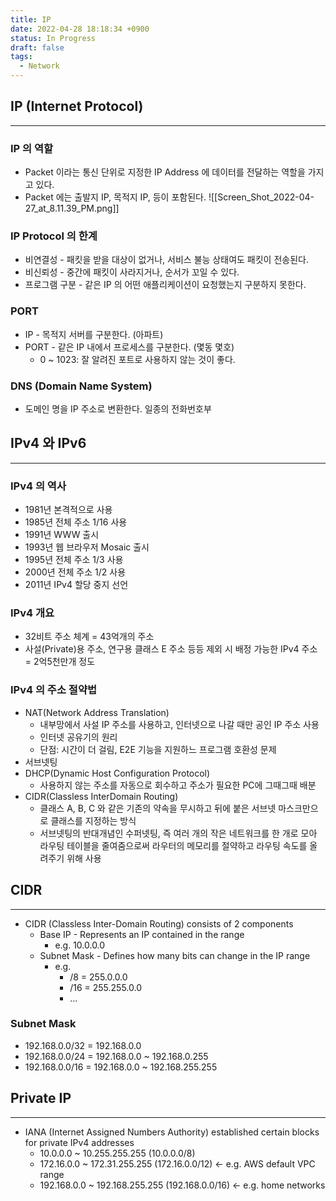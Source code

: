```yaml
---
title: IP
date: 2022-04-28 18:18:34 +0900
status: In Progress
draft: false
tags:
  - Network
---
```

## IP (Internet Protocol)
---
### IP 의 역할
- Packet 이라는 통신 단위로 지정한 IP Address 에 데이터를 전달하는 역할을 가지고 있다.
- Packet 에는 출발지 IP, 목적지 IP, 등이 포함된다.
![[Screen_Shot_2022-04-27_at_8.11.39_PM.png]]    
### IP Protocol 의 한계
- 비연결성 - 패킷을 받을 대상이 없거나, 서비스 불능 상태여도 패킷이 전송된다.
- 비신뢰성 - 중간에 패킷이 사라지거나, 순서가 꼬일 수 있다.
- 프로그램 구분 - 같은 IP 의 어떤 애플리케이션이 요청했는지 구분하지 못한다.

### PORT
- IP - 목적지 서버를 구분한다. (아파트)
- PORT - 같은 IP 내에서 프로세스를 구분한다. (몇동 몇호)
    - 0 ~ 1023: 잘 알려진 포트로 사용하지 않는 것이 좋다.

### DNS (Domain Name System)
- 도메인 명을 IP 주소로 변환한다. 일종의 전화번호부

## IPv4 와 IPv6
---
### IPv4 의 역사
- 1981년 본격적으로 사용
- 1985년 전체 주소 1/16 사용
- 1991년 WWW 출시
- 1993년 웹 브라우저 Mosaic 출시
- 1995년 전체 주소 1/3 사용
- 2000년 전체 주소 1/2 사용
- 2011년 IPv4 할당 중지 선언

### IPv4 개요
- 32비트 주소 체계 = 43억개의 주소
- 사설(Private)용 주소, 연구용 클래스 E 주소 등등 제외 시 배정 가능한 IPv4 주소 = 2억5천만개 정도

### IPv4 의 주소 절약법
- NAT(Network Address Translation)
    - 내부망에서 사설 IP 주소를 사용하고, 인터넷으로 나갈 때만 공인 IP 주소 사용
    - 인터넷 공유기의 원리
    - 단점: 시간이 더 걸림, E2E 기능을 지원하느 프로그램 호환성 문제
- 서브넷팅
- DHCP(Dynamic Host Configuration Protocol)
    - 사용하지 않는 주소를 자동으로 회수하고 주소가 필요한 PC에 그때그때 배분
- CIDR(Classless InterDomain Routing)
    - 클래스 A, B, C 와 같은 기존의 약속을 무시하고 뒤에 붙은 서브넷 마스크만으로 클래스를 지정하는 방식
    - 서브넷팅의 반대개념인 수퍼넷팅, 즉 여러 개의 작은 네트워크를 한 개로 모아 라우팅 테이블을 줄여줌으로써 라우터의 메모리를 절약하고 라우팅 속도를 올려주기 위해 사용

## CIDR
---
- CIDR (Classless Inter-Domain Routing) consists of 2 components
	- Base IP - Represents an IP contained in the range
		- e.g. 10.0.0.0
	- Subnet Mask - Defines how many bits can change in the IP range
		- e.g.
			- /8 = 255.0.0.0
			- /16 = 255.255.0.0
			- ...

### Subnet Mask
- 192.168.0.0/32 = 192.168.0.0
- 192.168.0.0/24 = 192.168.0.0 ~ 192.168.0.255
- 192.168.0.0/16 = 192.168.0.0 ~ 192.168.255.255

## Private IP
---
- IANA (Internet Assigned Numbers Authority) established certain blocks for private IPv4 addresses
	- 10.0.0.0 ~ 10.255.255.255 (10.0.0.0/8)
	- 172.16.0.0 ~ 172.31.255.255 (172.16.0.0/12) <- e.g. AWS default VPC range
	- 192.168.0.0 ~ 192.168.255.255 (192.168.0.0/16) <- e.g. home networks
